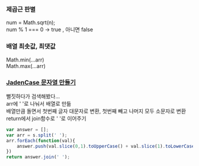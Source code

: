 ### 제곱근 판별  

num = Math.sqrt(n);  
num % 1 === 0 -> true , 아니면 false  

### 배열 최솟값, 최댓값  

Math.min(...arr)  
Math.max(...arr)  

### [JadenCase 문자열 만들기](https://school.programmers.co.kr/learn/courses/30/lessons/12951)  

뻘짓하다가 검색해봤다...  
arr에 ' '로 나눠서 배열로 만듦  
배열만큼 돌면서 첫번째 글자 대문자로 변환, 첫번째 빼고 나머지 모두 소문자로 변환  
return에서 join함수로 ' '로 이어주기  


```javascript
var answer = [];
var arr = s.split(' ');
arr.forEach(function(val){
    answer.push(val.slice(0,1).toUpperCase() + val.slice(1).toLowerCase());
})
return answer.join(' ');
```
